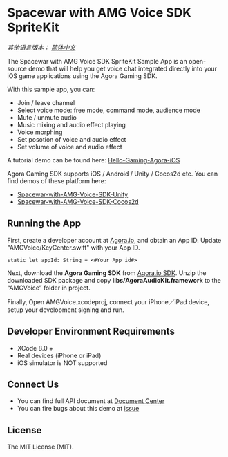 # Spacewar with AMG Voice SDK SpriteKit

*其他语言版本： [简体中文](README.md)*

The Spacewar with AMG Voice SDK SpriteKit Sample App is an open-source demo that will help you get voice chat integrated directly into your iOS game applications using the Agora Gaming SDK.

With this sample app, you can:

- Join / leave channel
- Select voice mode: free mode, command mode, audience mode
- Mute / unmute audio
- Music mixing and audio effect playing
- Voice morphing
- Set posotion of voice and audio effect
- Set volume of voice and audio effect

A tutorial demo can be found here: [Hello-Gaming-Agora-iOS](https://github.com/AgoraIO/Hello-Gaming-Agora-iOS)

Agora Gaming SDK supports iOS / Android / Unity / Cocos2d etc. You can find demos of these platform here:

- [Spacewar-with-AMG-Voice-SDK-Unity](https://github.com/AgoraIO/Spacewar-with-AMG-Voice-SDK-Unity)
- [Spacewar-with-AMG-Voice-SDK-Cocos2d](https://github.com/AgoraIO/Spacewar-with-AMG-Voice-SDK-Cocos2d)

## Running the App
First, create a developer account at [Agora.io](https://dashboard.agora.io/signin/), and obtain an App ID. Update "AMGVoice/KeyCenter.swift" with your App ID.

```
static let appId: String = <#Your App id#>
```

Next, download the **Agora Gaming SDK** from [Agora.io SDK](https://www.agora.io/en/download/). Unzip the downloaded SDK package and copy **libs/AgoraAudioKit.framework** to the “AMGVoice” folder in project.

Finally, Open AMGVoice.xcodeproj, connect your iPhone／iPad device, setup your development signing and run.

## Developer Environment Requirements
- XCode 8.0 +
- Real devices (iPhone or iPad)
- iOS simulator is NOT supported

## Connect Us

- You can find full API document at [Document Center](https://docs.agora.io/en/)
- You can fire bugs about this demo at [issue](https://github.com/AgoraIO/Spacewar-with-AMG-Voice-SDK-SpriteKit/issues)

## License

The MIT License (MIT).

